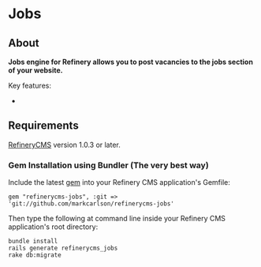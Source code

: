 # Jobs

## About

__Jobs engine for Refinery allows you to post vacancies to the jobs section of your website.__

Key features:

*

## Requirements

[RefineryCMS](http://refinerycms.com) version 1.0.3 or later.

### Gem Installation using Bundler (The very best way)

Include the latest [gem](http://rubygems.org/gems/refinerycms) into your Refinery CMS application's Gemfile:

    gem "refinerycms-jobs", :git => 'git://github.com/markcarlson/refinerycms-jobs'

Then type the following at command line inside your Refinery CMS application's root directory:

    bundle install
    rails generate refinerycms_jobs
    rake db:migrate
